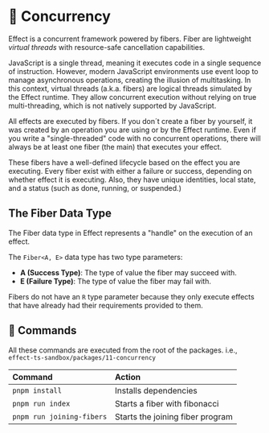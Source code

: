 🧵 Concurrency
==============

Effect is a concurrent framework powered by fibers. Fiber are lightweight _virtual threads_ with resource-safe cancellation capabilities.

JavaScript is a single thread, meaning it executes code in a single sequence of instruction. However, modern JavaScript environments use event loop to manage asynchronous operations, creating the illusion of multitasking. In this context, virtual threads (a.k.a. fibers) are logical threads simulated by the Effect runtime. They allow concurrent execution without relying on true multi-threading, which is not natively supported by JavaScript.

All effects are executed by fibers. If you don´t create a fiber by yourself, it was created by an operation you are using or by the Effect runtime. Even if you write a "single-threaded" code with no concurrent operations, there will always be at least one fiber (the main) that executes your effect.

These fibers have a well-defined lifecycle based on the effect you are executing. Every fiber exist with either a failure or success, depending on whether effect it is executing. Also, they have unique identities, local state, and a status (such as done, running, or suspended.)
 
The Fiber Data Type
-------------------

The Fiber data type in Effect represents a "handle" on the execution of an effect.

The `Fiber<A, E>` data type has two type parameters:

- **A (Success Type)**: The type of value the fiber may succeed with.
- **E (Failure Type)**: The type of value the fiber may fail with.

Fibers do not have an `R` type parameter because they only execute effects that have already had their requirements provided to them.


🧞 Commands
-----------

All these commands are executed from the root of the packages. i.e., `effect-ts-sandbox/packages/11-concurrency`

| Command                    | Action                                           |
| :------------------------- | :----------------------------------------------- |
| `pnpm install`             | Installs dependencies                            |
| `pnpm run index`             | Starts a fiber with fibonacci               |
| `pnpm run joining-fibers`  | Starts the joining fiber program     |
